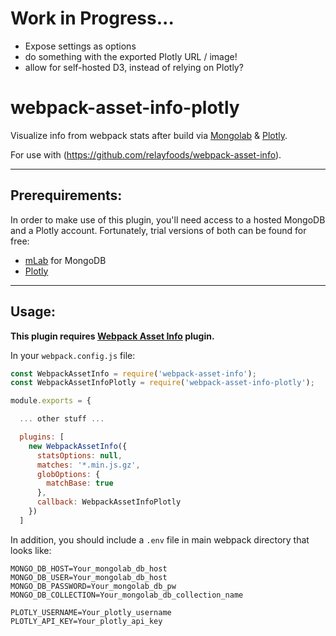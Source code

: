 # Work in Progress...
- Expose settings as options
- do something with the exported Plotly URL / image!
- allow for self-hosted D3, instead of relying on Plotly?

# webpack-asset-info-plotly
Visualize info from webpack stats after build via [Mongolab](https://mlab.com/) & [Plotly](https://plot.ly/).

For use with (https://github.com/relayfoods/webpack-asset-info).

---------

## Prerequirements:

In order to make use of this plugin, you'll need access to a hosted MongoDB and a Plotly account.
Fortunately, trial versions of both can be found for free:

- [mLab](https://mlab.com/signup/) for MongoDB
- [Plotly](https://plot.ly/accounts/login/?action=signup)

---------

## Usage:

**This plugin requires [Webpack Asset Info](https://github.com/relayfoods/webpack-asset-info) plugin.**

In your `webpack.config.js` file:

```js
const WebpackAssetInfo = require('webpack-asset-info');
const WebpackAssetInfoPlotly = require('webpack-asset-info-plotly');

module.exports = {

  ... other stuff ...

  plugins: [
    new WebpackAssetInfo({
      statsOptions: null,
      matches: '*.min.js.gz',
      globOptions: {
        matchBase: true
      },
      callback: WebpackAssetInfoPlotly
    })
  ]
```

In addition, you should include a `.env` file in main webpack directory that looks like:

```
MONGO_DB_HOST=Your_mongolab_db_host
MONGO_DB_USER=Your_mongolab_db_host
MONGO_DB_PASSWORD=Your_mongolab_db_pw
MONGO_DB_COLLECTION=Your_mongolab_db_collection_name

PLOTLY_USERNAME=Your_plotly_username
PLOTLY_API_KEY=Your_plotly_api_key
```
